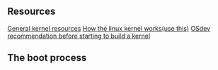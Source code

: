 ## Resources
[General kernel resources](https://github.com/xairy/linux-kernel-exploitation?tab=readme-ov-file#practice)
[How the linux kernel works(use this)](https://0xax.gitbooks.io/linux-insides/content/)
[OSdev recommendation before starting to build a kernel](https://github.com/tuhdo/os01/blob/master/Operating_Systems_From_0_to_1.pdf)


## The boot process
